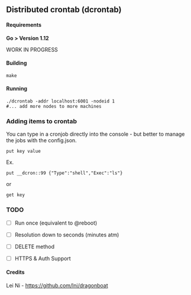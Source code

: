 ## Distributed crontab (dcrontab)

#### Requirements
**Go > Version 1.12**

WORK IN PROGRESS

#### Building

```
make
```

#### Running

```
./dcrontab -addr localhost:6001 -nodeid 1
#... add more nodes to more machines
```

### Adding items to crontab
You can type in a cronjob directly into the console - but better to manage the jobs with the config.json.
```
put key value
```
Ex.
```
put __dcron::99 {"Type":"shell","Exec":"ls"}
```
or 
```
get key
```

### TODO

- [ ] Run once (equivalent to @reboot)
- [ ] Resolution down to seconds (minutes atm)
- [ ] DELETE method
- [ ] HTTPS & Auth Support


#### Credits

Lei Ni - https://github.com/lni/dragonboat